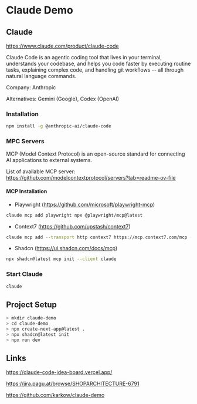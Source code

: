 # Claude Demo

## Claude

<https://www.claude.com/product/claude-code>

Claude Code is an agentic coding tool that lives in your terminal, understands your codebase, and helps you code faster by executing routine tasks, explaining complex code, and handling git workflows -- all through natural language commands.

Company: Anthropic

Alternatives: Gemini (Google), Codex (OpenAI)

### Installation

```bash
npm install -g @anthropic-ai/claude-code
```

### MPC Servers

MCP (Model Context Protocol) is an open-source standard for connecting AI applications to external systems.

List of available MCP server: <https://github.com/modelcontextprotocol/servers?tab=readme-ov-file>

#### MCP Installation

- Playwright (<https://github.com/microsoft/playwright-mcp>)

```bash
claude mcp add playwright npx @playwright/mcp@latest
```

- Context7 (<https://github.com/upstash/context7>)

```bash
claude mcp add --transport http context7 https://mcp.context7.com/mcp --header "CONTEXT7_API_KEY: YOUR_API_KEY"
```

- Shadcn (<https://ui.shadcn.com/docs/mcp>)

```bash
npx shadcn@latest mcp init --client claude
```

### Start Claude

```bash
claude
```

## Project Setup

```bash
> mkdir claude-demo
> cd claude-demo
> npx create-next-app@latest .
> npx shadcn@latest init
> npx run dev
```

## Links

<https://claude-code-idea-board.vercel.app/>

<https://jira.pagu.at/browse/SHOPARCHITECTURE-6791>

<https://github.com/karkow/claude-demo>
